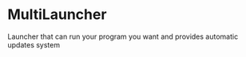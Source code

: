 MultiLauncher
=============

Launcher that can run your program you want and provides automatic updates system
